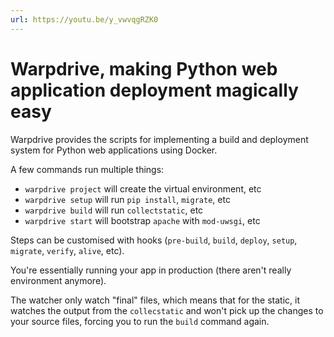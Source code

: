```yaml
---
url: https://youtu.be/y_vwvqgRZK0
---
```


# Warpdrive, making Python web application deployment magically easy

Warpdrive provides the scripts for implementing a build and deployment system for Python web applications using Docker.

A few commands run multiple things:

- `warpdrive project` will create the virtual environment, etc
- `warpdrive setup` will run `pip install`, `migrate`, etc
- `warpdrive build` will run `collectstatic`, etc
- `warpdrive start` will bootstrap `apache` with `mod-uwsgi`, etc

Steps can be customised with hooks (`pre-build`, `build`, `deploy`, `setup`, `migrate`, `verify`, `alive`, etc).

You're essentially running your app in production (there aren't really environment anymore).

The watcher only watch "final" files, which means that for the static, it watches the output from the `collecstatic` and won't pick up the changes to your source files, forcing you to run the `build` command again.